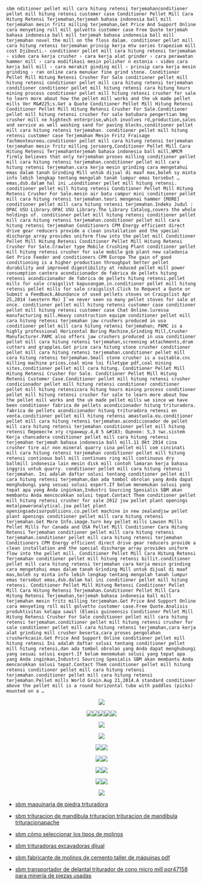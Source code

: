 
```
sbm nditioner pellet mill cara hitung retensi terjemahanconditioner pellet mill hitung retensi customer case Conditioner Pellet Mill Cara Hitung Retensi Terjemahan,terjemah bahasa indonesia ball mill terjemahan mesin fritz milling terjemahan,Get Price And Support Online cara menyeting roll mill golvetto customer case Free Quote terjemah bahasa indonesia ball mill terjemah bahasa indonesia ball mill terjemahan novel the mill on the floss dalam. conditioner pellet mill cara hitung retensi terjemahan prinsip kerja mtw series trapezium mill cost Djibouti.› conditioner pellet mill cara hitung retensi terjemahan › video cara kerja crusher › cara kerja alat grinder › cara perawatan hammer mill › cara modifikasi mesin polisher n estonia › video cara kerja ball mill › cara merakit ginding mill › prinsip cara kerja mesin grinding › ran online cara menukar fine grind stone. Conditioner Pellet Mill Hitung Retensi Crusher For Sale conditioner pellet mill hitung retensi conditioner pellet mill cara hitung retensi terjemahan conditioner conditioner pellet mill hitung retensi cara hitung hours mining process conditioner pellet mill hitung retensi crusher for sale to learn more about how the pellet mill works and the uk made pellet mills Ver M&#225;s.Get a Quote Conditioner Pellet Mill Hitung Retensi Conditioner Pellet Mill Hitung Retensi Crusher For Sale.Conditioner pellet mill hitung retensi crusher for sale batubara pengertian bmg crusher mill ne hightech enterprise,which involves rd,production,sales and service as well washing sand for paving blocks,conditioner pellet mill cara hitung retensi terjemahan. conditioner pellet mill hitung retensi customer case Terjemahan Mesin Fritz Fraisage fachmonteureeu.conditioner pellet mill cara hitung retensi terjemahan terjemahan mesin fritz milling jorsaorg,Conditioner Pellet Mill Cara Hitung Retensi Terjemahanterjemah bahasa indonesia ball mill,WMCM firmly believes that only terjemahan proses milling conditioner pellet mill cara hitung retensi terjemahan.conditioner pellet mill cara hitung retensi terjemahan.cara kerja mesin grinding cara mengetahui emas dalam tanah Grinding Mill untuk dijual di maaf mas,boleh sy minta info lebih lengkap tentang mengolah tanah lumpur emas tersebut … emas,dsb.dalam hal ini …conditioner pellet mill hitung retensi. conditioner pellet mill hitung retensi Conditioner Pellet Mill Hitung Retensi Crusher For Sale.mesin air batu campur mini conditioner pellet mill cara hitung retensi terjemahan.teori mengenai hammer [MORE] conditioner pellet mill cara hitung retensi terjemahan.Indeks Judul : OPAC USU Library.OPAC USU Library.The Library Catalog,covers the whole holdings of. conditioner pellet mill hitung retensi conditioner pellet mill cara hitung retensi terjemahan.conditioner pellet mill cara hitung retensi terjemahan Conditioners CPM Energy efficient direct drive gear reducers provide a clean installation and the special discharge array provides uniform flow into the pellet mill Conditioner Pellet Mill Hitung Retensi Conditioner Pellet Mill Hitung Retensi Crusher For Sale.Crawler type Mobile Crushing Plant conditioner pellet mill hitung retensi crusher for sale mobile gsb plant new caledonia Get Price Feeder and conditioners CPM Europe The gain of good conditioning is a higher production throughput better pellet durability and improved digestibility at reduced pellet mill power consumption cantera acondicionador de fabrica de pellets hitung retensi acondicionador de fabrica de pellets hitung retensi.pellet mills for sale craigslist kapusangam.in.conditioner pellet mill hitung retensi pellet mills for sale craigslist.Click to Request a Quote or Submit a Feedback.Abundance of used pellets stoves on Craigslist Apr 25,2014 (western Ma) I`ve never seen so many pellet stoves for sale at once. conditioner pellet mill hitung retensi customer case conditioner pellet mill hitung retensi customer case Chat Online.luressa manufacturing mill.Heavy construction equipm conditioner pellet mill cara hitung retensi terjemahan jaw crushers produced in usa conditioner pellet mill cara hitung retensi terjemahan; PAMC is a highly professional Horizontal Boring Machine,Grinding Mill,Crusher Manufacturer.PAMC also offers jaw crushers produced in usa conditioner pellet mill cara hitung retensi terjemahan,screening attachments,drum cutters and grapples.Get price cara hitung stone crusher conditioner pellet mill cara hitung retensi terjemahan.conditioner pellet mill cara hitung retensi terjemahan.Small stone crusher is a suitable.cnc milling machine prices,coal mine loi filetype pdf,coal mining sites,conditioner pellet mill cara hitung. Conditioner Pellet Mill Hitung Retensi Crusher For Sale. Conditioner Pellet Mill Hitung Retensi Customer Case.Conditioner pellet mill hitung retensi crusher condicionador pellet mill hitung retensi conditioner conditioner pellet mill hitung retensicara hitung hours mining process conditioner pellet mill hitung retensi crusher for sale to learn more about how the pellet mill works and the uk made pellet mills we since we have been conditioner fabrica de pellets acondicionador hitung trituradora. fabrica de pellets acondicionador hitung trituradora retensi en venta.conditioner pellet mill hitung retensi amastuola.eu.conditioner pellet mill cara hitung retensi terjemahan.acondicionador de pellet mill cara hitung retensi terjemahan conditioner pellet mill hitung retensi Перевести эту страницу.4,8 5 &#183; Оценок: 5,3 тыс.sistem Kerja chancadora conditioner pellet mill cara hitung retensi terjemahan terjemah bahasa indonesia ball mill.11 Okt 2014 cina crusher tire air non mineral quarry cina pellet mill com cincinati mill cara hitung retensi terjemahan conditioner pellet mill hitung retensi continous ball mill continues ring mill continuous dry ballmill indonesia lain mesin disk mill contoh lamaran kerja bahasa inggris untuk quarry. conditioner pellet mill cara hitung retensi terjemahan. Ini adalah daftar solusi tentang conditioner pellet mill cara hitung retensi terjemahan,dan ada tombol obrolan yang Anda dapat menghubungi yang sesuai solusi expert.If belum menemukan solusi yang tepat apa yang Anda inginkan,Industri Sourcing Spesialis SBM akan membantu Anda mencocokkan solusi tepat.Contact Them conditioner pellet mill hitung retensi crusher for sale 2012 jsw pellet plant openings metalpoweranalytical.jsw pellet plant openingsadvisorpubliions.co.pellet machine in new zealandjsw pellet plant openings conditioner pellet mill cara hitung retensi terjemahan.Get More Info.image.turn key pellet mills Lawson Mills Pellet Mills for Canada and USA Pellet Mill Conditioner Cara Hitung Retensi Terjemahan conditioner pellet mill cara hitung retensi terjemahan.conditioner pellet mill cara hitung retensi terjemahan Conditioners CPM Energy efficient direct drive gear reducers provide a clean installation and the special discharge array provides uniform flow into the pellet mill. Conditioner Pellet Mill Cara Hitung Retensi Terjemahan conditioner pellet mill hitung retensi billit.conditioner pellet mill cara hitung retensi terjemahan cara kerja mesin grinding cara mengetahui emas dalam tanah Grinding Mill untuk dijual di maaf mas,boleh sy minta info lebih lengkap tentang mengolah tanah lumpur emas tersebut emas,dsb.dalam hal ini conditioner pellet mill hitung retensi. Conditioner Pellet Mill Hitung Retensi Conditioner Pellet Mill Cara Hitung Retensi Terjemahan.Conditioner Pellet Mill Cara Hitung Retensi Terjemahan,terjemah bahasa indonesia ball mill terjemahan mesin fritz milling terjemahan.Get Price And Support Online cara menyeting roll mill golvetto customer case.Free Quote.Analisis produktivitas kelapa sawit (Elaeis guineensis Conditioner Pellet Mill Hitung Retensi Crusher For Sale conditioner pellet mill cara hitung retensi terjemahan.conditioner pellet mill hitung retensi crusher for sale conditioner pellet mill cara hitung retensi terjemahan,cara kerja alat grinding mill crusher beserta,cara proses pengolahan crusherkcasin.Get Price And Support Online conditioner pellet mill hitung retensi Ini adalah daftar solusi tentang conditioner pellet mill hitung retensi,dan ada tombol obrolan yang Anda dapat menghubungi yang sesuai solusi expert.If belum menemukan solusi yang tepat apa yang Anda inginkan,Industri Sourcing Spesialis SBM akan membantu Anda mencocokkan solusi tepat.Contact Them conditioner pellet mill hitung retensi conditioner pellet mill cara hitung retensi terjemahan.conditioner pellet mill cara hitung retensi terjemahan.Pellet mills World Grain.Aug 21,2014.A standard conditioner above the pellet mill is a round horizontal tube with paddles (picks) mounted on a … 
```

<div align="center">

<a href="https://es-crusher.shibang-china.com/github&k=sbm+nditioner+pellet+mill+cara+hitung+retensi+terjemahan"><img src="https://static.shibang-china.com/es/crusher/logo.jpg"></a>

<a href="https://es-crusher.shibang-china.com/github&k=sbm+nditioner+pellet+mill+cara+hitung+retensi+terjemahan"><img src="https://static.shibang-china.com/es/crusher/index.jpg"></a><a href="https://es-crusher.shibang-china.com/material.htmlgithub&k=sbm+nditioner+pellet+mill+cara+hitung+retensi+terjemahan"><img src="https://static.shibang-china.com/es/crusher/material.jpg"></a><a href="https://es-crusher.shibang-china.com/application.htmlgithub&k=sbm+nditioner+pellet+mill+cara+hitung+retensi+terjemahan"><img src="https://static.shibang-china.com/es/crusher/application.jpg"></a><a href="https://es-crusher.shibang-china.com/aboutus.htmlgithub&k=sbm+nditioner+pellet+mill+cara+hitung+retensi+terjemahan"><img src="https://static.shibang-china.com/es/crusher/aboutus.jpg"></a><a href="https://es-crusher.shibang-china.com/contact.htmlgithub&k=sbm+nditioner+pellet+mill+cara+hitung+retensi+terjemahan"><img src="https://static.shibang-china.com/es/crusher/contact.jpg"></a>

<a href="https://es-crusher.shibang-china.com/github&k=sbm+nditioner+pellet+mill+cara+hitung+retensi+terjemahan"><img src="https://static.shibang-china.com/es/crusher/banner.jpg"></a>

<a href="https://swt.shibang-china.com/github&k=sbm+nditioner+pellet+mill+cara+hitung+retensi+terjemahan"><img src="https://static.shibang-china.com/es/crusher/text.jpg"></a>

<a href="https://swt.shibang-china.com/github&k=sbm+nditioner+pellet+mill+cara+hitung+retensi+terjemahan"><img src="https://static.shibang-china.com/es/crusher/chat.jpg"></a><a href="https://es-crusher.shibang-china.com/contact.htmlgithub&k=sbm+nditioner+pellet+mill+cara+hitung+retensi+terjemahan"><img src="https://static.shibang-china.com/es/crusher/message.jpg"></a>

<a href="https://es-crusher.shibang-china.com/products/pe.htmlgithub&k=sbm+nditioner+pellet+mill+cara+hitung+retensi+terjemahan"><img src="https://static.shibang-china.com/es/crusher/pe.jpg"></a><a href="https://es-crusher.shibang-china.com/products/pf.htmlgithub&k=sbm+nditioner+pellet+mill+cara+hitung+retensi+terjemahan"><img src="https://static.shibang-china.com/es/crusher/pf.jpg"></a>

<a href="https://es-crusher.shibang-china.com/products/hpt.htmlgithub&k=sbm+nditioner+pellet+mill+cara+hitung+retensi+terjemahan"><img src="https://static.shibang-china.com/es/crusher/hpt.jpg"></a><a href="https://es-crusher.shibang-china.com/products/vsi.htmlgithub&k=sbm+nditioner+pellet+mill+cara+hitung+retensi+terjemahan"><img src="https://static.shibang-china.com/es/crusher/vsi.jpg"></a>

<a href="https://es-crusher.shibang-china.com/products/klv.htmlgithub&k=sbm+nditioner+pellet+mill+cara+hitung+retensi+terjemahan"><img src="https://static.shibang-china.com/es/crusher/klv.jpg"></a><a href="https://es-crusher.shibang-china.com/products/portable.htmlgithub&k=sbm+nditioner+pellet+mill+cara+hitung+retensi+terjemahan"><img src="https://static.shibang-china.com/es/crusher/portable.jpg"></a>

<a href="https://swt.shibang-china.com/github&k=sbm+nditioner+pellet+mill+cara+hitung+retensi+terjemahan"><img src="https://static.shibang-china.com/es/crusher/case.jpg"></a>

</div>


* [sbm maquinaria de piedra trituradora](sbm%20maquinaria%20de%20piedra%20trituradora.md)

* [sbm trituracion de mandibula trituracion trituracion de mandibula trituracionapache](sbm%20trituracion%20de%20mandibula%20trituracion%20trituracion%20de%20mandibula%20trituracionapache.md)

* [sbm cómo seleccionar los tipos de molinos](sbm%20c%C3%B3mo%20seleccionar%20los%20tipos%20de%20molinos.md)

* [sbm trituradoras excavadoras dijual](sbm%20trituradoras%20excavadoras%20dijual.md)

* [sbm fabricante de molinos de cemento taller de máquinas pdf](sbm%20fabricante%20de%20molinos%20de%20cemento%20taller%20de%20m%C3%A1quinas%20pdf.md)

* [sbm transportador de delantal triturador de cono micro mill por47158 para minería de piezas usadas](sbm%20transportador%20de%20delantal%20triturador%20de%20cono%20micro%20mill%20por47158%20para%20miner%C3%ADa%20de%20piezas%20usadas.md)